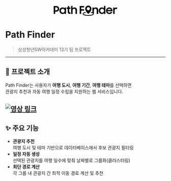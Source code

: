 <p align="center">
  <picture>
    <!-- 다크 모드일 때 흰색 로고 -->
    <source
      srcset="https://raw.githubusercontent.com/PathFinder-2025/resources/main/path-finder-logo-white.png"
      media="(prefers-color-scheme: dark)" />
    <!-- 라이트 모드일 때 검은색 로고 -->
    <source
      srcset="https://raw.githubusercontent.com/PathFinder-2025/resources/main/path-finder-logo-black.png"
      media="(prefers-color-scheme: light)" />
    <!-- picture 태그 미지원 브라우저용 fallback -->
    <img
      src="https://raw.githubusercontent.com/PathFinder-2025/resources/main/path-finder-logo-black.png"
      alt="Path Finder Logo"
      width="200" />
  </picture>
</p>

# Path Finder

> 삼성청년SW아카데미 13기 팀 프로젝트

---

## 🚀 프로젝트 소개

Path Finder는 사용자가 **여행 도시**, **여행 기간**, **여행 테마**를 선택하면  
관광지 추천과 자동 여행 일정 수립을 지원하는 웹 서비스입니다.

[![영상 링크](https://i.ytimg.com/an_webp/zj-pUPFEg_Q/mqdefault_6s.webp?du=3000&sqp=CJik0sEG&rs=AOn4CLCFhGy6WSOzIyc1k7hwM5OlLX-xuA)](https://www.youtube.com/watch?v=zj-pUPFEg_Q)
---

## ✨ 주요 기능

- **관광지 추천**  
  여행 도시 및 테마 기반으로 데이터베이스에서 후보 관광지 필터링  
- **일정 자동 생성**  
  선택된 관광지를 여행 일수에 맞춰 날짜별로 그룹화(클러스터링)  
- **최단 경로 계산**  
  각 그룹 내 관광지 간 최적 이동 경로 계산 및 추천
  
